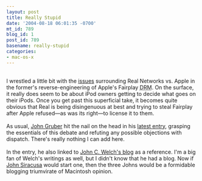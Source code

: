 ```yaml
---
layout: post
title: Really Stupid
date: '2004-08-18 06:01:35 -0700'
mt_id: 789
blog_id: 1
post_id: 789
basename: really-stupid
categories:
- mac-os-x
---
```

<br />I wrestled a little bit with the <a href="http://www.appleturns.com/scene/?id=4862">issues</a> surrounding Real Networks vs. Apple in the former's reverse-engineering of Apple's Fairplay <acronym title="Digital Rights Management">DRM</acronym>. On the surface, it really does seem to be about iPod owners getting to decide what goes on their iPods. Once you get past this superficial take, it becomes quite obvious that Real is being disingenuous at best and trying to steal Fairplay after Apple refused&#x2014;as was its right&#x2014;to license it to them.<br /><br />As usual, <a href="http://www.daringfireball.net/" title="Easily the best Mac columnist out there.">John Gruber</a> hit the nail on the head in his <a href="http://daringfireball.net/2004/08/2004_wont_be_like_1984">latest entry</a>, grasping the essentials of this debate and refuting any possible objections with dispatch. There's really nothing I can add here.<br /><br />In the entry, he also linked to <a href="http://www.bynkii.com/">John C. Welch's blog</a> as a reference. I'm a big fan of Welch's writings as well, but I didn't know that he had a blog. Now if <a href="http://siracusa.home.mindspring.com/john/index.html">John Siracusa</a> would start one, then the three Johns would be a formidable blogging triumvirate of Macintosh opinion.<br /><br /><br />
